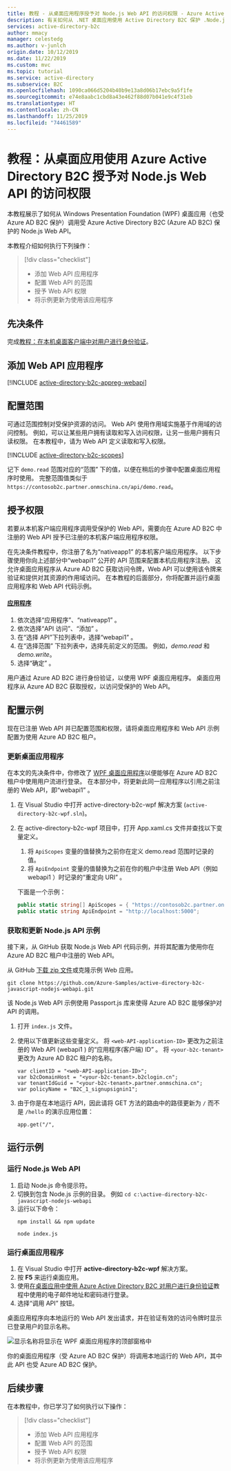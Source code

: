 ```yaml
---
title: 教程 - 从桌面应用程序授予对 Node.js Web API 的访问权限 - Azure Active Directory B2C | Microsoft Docs
description: 有关如何从 .NET 桌面应用使用 Active Directory B2C 保护 .Node.js Web API 并调用该 API 的教程。
services: active-directory-b2c
author: mmacy
manager: celestedg
ms.author: v-junlch
origin.date: 10/12/2019
ms.date: 11/22/2019
ms.custom: mvc
ms.topic: tutorial
ms.service: active-directory
ms.subservice: B2C
ms.openlocfilehash: 1090ca066d5204b40b9e13a8d06b17ebc9a5f1fe
ms.sourcegitcommit: e74e8aabc1cbd8a43e462f88d07b041e9c4f31eb
ms.translationtype: HT
ms.contentlocale: zh-CN
ms.lasthandoff: 11/25/2019
ms.locfileid: "74461589"
---
```

# <a name="tutorial-grant-access-to-a-nodejs-web-api-from-a-desktop-app-using-azure-active-directory-b2c"></a>教程：从桌面应用使用 Azure Active Directory B2C 授予对 Node.js Web API 的访问权限

本教程展示了如何从 Windows Presentation Foundation (WPF) 桌面应用（也受 Azure AD B2C 保护）调用受 Azure Active Directory B2C (Azure AD B2C) 保护的 Node.js Web API。

本教程介绍如何执行下列操作：

> [!div class="checklist"]
> * 添加 Web API 应用程序
> * 配置 Web API 的范围
> * 授予 Web API 权限
> * 将示例更新为使用该应用程序

## <a name="prerequisites"></a>先决条件

完成[教程：在本机桌面客户端中对用户进行身份验证](active-directory-b2c-tutorials-desktop-app.md)。

## <a name="add-a-web-api-application"></a>添加 Web API 应用程序

[!INCLUDE [active-directory-b2c-appreg-webapi](../../includes/active-directory-b2c-appreg-webapi.md)]

## <a name="configure-scopes"></a>配置范围

可通过范围控制对受保护资源的访问。 Web API 使用作用域实施基于作用域的访问控制。 例如，可以让某些用户拥有读取和写入访问权限，让另一些用户拥有只读权限。 在本教程中，请为 Web API 定义读取和写入权限。

[!INCLUDE [active-directory-b2c-scopes](../../includes/active-directory-b2c-scopes.md)]

记下 `demo.read` 范围对应的“范围”  下的值，以便在稍后的步骤中配置桌面应用程序时使用。 完整范围值类似于 `https://contosob2c.partner.onmschina.cn/api/demo.read`。

## <a name="grant-permissions"></a>授予权限

若要从本机客户端应用程序调用受保护的 Web API，需要向在 Azure AD B2C 中注册的 Web API 授予已注册的本机客户端应用程序权限。

在先决条件教程中，你注册了名为“nativeapp1”  的本机客户端应用程序。 以下步骤使用你向上述部分中“webapi1”  公开的 API 范围来配置本机应用程序注册。 这允许桌面应用程序从 Azure AD B2C 获取访问令牌，Web API 可以使用该令牌来验证和提供对其资源的作用域访问。 在本教程的后面部分，你将配置并运行桌面应用程序和 Web API 代码示例。

#### <a name="applicationstabapplications"></a>[应用程序](#tab/applications/)

1. 依次选择“应用程序”、“nativeapp1”   。
1. 依次选择“API 访问”、“添加”   。
1. 在“选择 API”下拉列表中，选择“webapi1”   。
1. 在“选择范围”  下拉列表中，选择先前定义的范围。 例如，*demo.read* 和 *demo.write*。
1. 选择“确定”  。

用户通过 Azure AD B2C 进行身份验证，以使用 WPF 桌面应用程序。 桌面应用程序从 Azure AD B2C 获取授权，以访问受保护的 Web API。

## <a name="configure-the-samples"></a>配置示例

现在已注册 Web API 并已配置范围和权限，请将桌面应用程序和 Web API 示例配置为使用 Azure AD B2C 租户。

### <a name="update-the-desktop-application"></a>更新桌面应用程序

在本文的先决条件中，你修改了 [WPF 桌面应用程序](https://github.com/Azure-Samples/active-directory-b2c-dotnet-desktop)以便能够在 Azure AD B2C 租户中使用用户流进行登录。 在本部分中，将更新此同一应用程序以引用之前注册的 Web API，即“webapi1”  。

1. 在 Visual Studio 中打开 active-directory-b2c-wpf  解决方案 (`active-directory-b2c-wpf.sln`)。
1. 在 active-directory-b2c-wpf  项目中，打开 App.xaml.cs  文件并查找以下变量定义。
    1. 将 `ApiScopes` 变量的值替换为之前你在定义 demo.read  范围时记录的值。
    1. 将 `ApiEndpoint` 变量的值替换为之前在你的租户中注册 Web API（例如 webapi1  ）时记录的“重定向 URI”  。

    下面是一个示例：

    ```csharp
    public static string[] ApiScopes = { "https://contosob2c.partner.onmschina.cn/api/demo.read" };
    public static string ApiEndpoint = "http://localhost:5000";
    ```

### <a name="get-and-update-the-nodejs-api-sample"></a>获取和更新 Node.js API 示例

接下来，从 GitHub 获取 Node.js Web API 代码示例，并将其配置为使用你在 Azure AD B2C 租户中注册的 Web API。

从 GitHub [下载 zip 文件](https://github.com/Azure-Samples/active-directory-b2c-javascript-nodejs-webapi/archive/master.zip)或克隆示例 Web 应用。

```console
git clone https://github.com/Azure-Samples/active-directory-b2c-javascript-nodejs-webapi.git
```

该 Node.js Web API 示例使用 Passport.js 库来使得 Azure AD B2C 能够保护对 API 的调用。

1. 打开 `index.js` 文件。
1. 使用以下值更新这些变量定义。 将 `<web-API-application-ID>` 更改为之前注册的 Web API (webapi1  ) 的“应用程序(客户端) ID”  。 将 `<your-b2c-tenant>` 更改为 Azure AD B2C 租户的名称。

    ```nodejs
    var clientID = "<web-API-application-ID>";
    var b2cDomainHost = "<your-b2c-tenant>.b2clogin.cn";
    var tenantIdGuid = "<your-b2c-tenant>.partner.onmschina.cn";
    var policyName = "B2C_1_signupsignin1";
    ```
1. 由于你是在本地运行 API，因此请将 GET 方法的路由中的路径更新为 `/` 而不是 `/hello` 的演示应用位置：

    ```nodejs
    app.get("/",
    ```

## <a name="run-the-samples"></a>运行示例

### <a name="run-the-nodejs-web-api"></a>运行 Node.js Web API

1. 启动 Node.js 命令提示符。
2. 切换到包含 Node.js 示例的目录。 例如 `cd c:\active-directory-b2c-javascript-nodejs-webapi`
3. 运行以下命令：
    ```console
    npm install && npm update
    ```
    ```console
    node index.js
    ```

### <a name="run-the-desktop-application"></a>运行桌面应用程序

1. 在 Visual Studio 中打开 **active-directory-b2c-wpf** 解决方案。
2. 按 **F5** 来运行桌面应用。
3. 使用[在桌面应用中使用 Azure Active Directory B2C 对用户进行身份验证](active-directory-b2c-tutorials-desktop-app.md)教程中使用的电子邮件地址和密码进行登录。
4. 选择“调用 API”  按钮。

桌面应用程序向本地运行的 Web API 发出请求，并在验证有效的访问令牌时显示已登录用户的显示名称。

![显示名称将显示在 WPF 桌面应用程序的顶部窗格中](./media/active-directory-b2c-tutorials-desktop-app-webapi/desktop-app-01-post-api-call.png)

你的桌面应用程序（受 Azure AD B2C 保护）将调用本地运行的 Web API，其中此 API 也受 Azure AD B2C 保护。

## <a name="next-steps"></a>后续步骤

在本教程中，你已学习了如何执行以下操作：

> [!div class="checklist"]
> * 添加 Web API 应用程序
> * 配置 Web API 的范围
> * 授予 Web API 权限
> * 将示例更新为使用该应用程序

<!-- Update_Description: wording update -->

